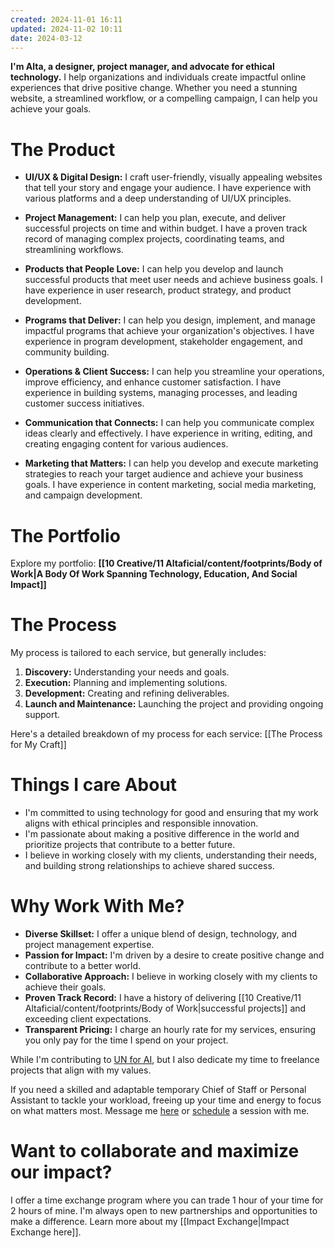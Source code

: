 ```yaml
---
created: 2024-11-01 16:11
updated: 2024-11-02 10:11
date: 2024-03-12
---
```

**I'm Alta, a designer, project manager, and advocate for ethical technology.** I help organizations and individuals create impactful online experiences that drive positive change. Whether you need a stunning website, a streamlined workflow, or a compelling campaign, I can help you achieve your goals.

# The Product

- **UI/UX & Digital Design:** I craft user-friendly, visually appealing websites that tell your story and engage your audience. I have experience with various platforms and a deep understanding of UI/UX principles.

- **Project Management:** I can help you plan, execute, and deliver successful projects on time and within budget. I have a proven track record of managing complex projects, coordinating teams, and streamlining workflows.

- **Products that People Love:** I can help you develop and launch successful products that meet user needs and achieve business goals. I have experience in user research, product strategy, and product development.

- **Programs that Deliver:** I can help you design, implement, and manage impactful programs that achieve your organization's objectives. I have experience in program development, stakeholder engagement, and community building.

- **Operations & Client Success:** I can help you streamline your operations, improve efficiency, and enhance customer satisfaction. I have experience in building systems, managing processes, and leading customer success initiatives.

- **Communication that Connects:** I can help you communicate complex ideas clearly and effectively. I have experience in writing, editing, and creating engaging content for various audiences.

- **Marketing that Matters:** I can help you develop and execute marketing strategies to reach your target audience and achieve your business goals. I have experience in content marketing, social media marketing, and campaign development.

# The Portfolio


Explore my portfolio: **[[10 Creative/11 Altaficial/content/footprints/Body of Work|A Body Of Work Spanning Technology, Education, And Social Impact]]** 


# The Process

My process is tailored to each service, but generally includes:

1. **Discovery:** Understanding your needs and goals.
2. **Execution:** Planning and implementing solutions.
3. **Development:** Creating and refining deliverables.
4. **Launch and Maintenance:** Launching the project and providing ongoing support.

Here's a detailed breakdown of my process for each service: [[The Process for My Craft]]
# Things I care About

- I'm committed to using technology for good and ensuring that my work aligns with ethical principles and responsible innovation.
- I'm passionate about making a positive difference in the world and prioritize projects that contribute to a better future.
- I believe in working closely with my clients, understanding their needs, and building strong relationships to achieve shared success.

# Why Work With Me?

- **Diverse Skillset:** I offer a unique blend of design, technology, and project management expertise.
- **Passion for Impact:** I'm driven by a desire to create positive change and contribute to a better world.
- **Collaborative Approach:** I believe in working closely with my clients to achieve their goals.
- **Proven Track Record:** I have a history of delivering [[10 Creative/11 Altaficial/content/footprints/Body of Work|successful projects]] and exceeding client expectations.
- **Transparent Pricing:** I charge an hourly rate for my services, ensuring you only pay for the time I spend on your project.


While I'm contributing to [UN for AI](www.unforai.org), but I also dedicate my time to freelance projects that align with my values. 

If you need a skilled and adaptable temporary Chief of Staff or Personal Assistant to tackle your workload,  freeing up your time and energy to focus on what matters most. Message me [here](mailto:altaficial@proton.me) or [schedule](https://cal.com/altaficial/connect) a session with me. 

# Want to collaborate and maximize our impact?

I offer a time exchange program where you can trade 1 hour of your time for 2 hours of mine. I'm always open to new partnerships and opportunities to make a difference. Learn more about my [[Impact Exchange|Impact Exchange here]].